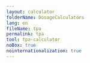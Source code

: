 ```yaml
---
layout: calculator
folderName: DosageCalculators
lang: en
fileName: tpa
permalink: tpa
tool: tpa-calculator
noBox: true
nointernationalization: true
---
```


